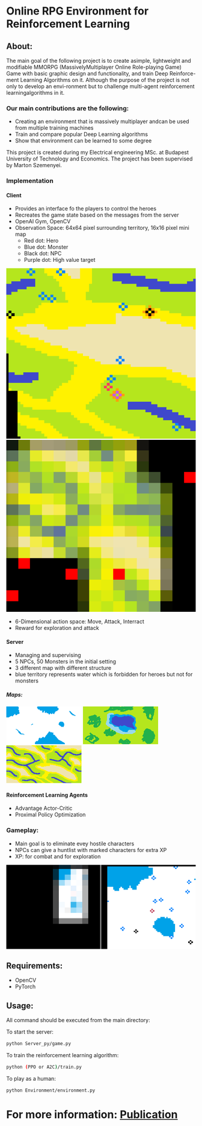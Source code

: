 # Online RPG Environment for Reinforcement Learning

## About: 
The  main  goal  of  the  following  project  is  to  create  asimple,  lightweight  and  modifiable  MMORPG  (MassivelyMultiplayer  Online  Role-playing  Game)  Game  with  basic graphic design and functionality, and train Deep Reinforce-ment Learning Algorithms on it.
Although the purpose of the project is not only to develop an envi-ronment but to challenge multi-agent reinforcement learningalgorithms in it.

### Our main contributions are the following:
* Creating an environment that is massively multiplayer andcan be used from multiple training machines
* Train and compare popular Deep Learning algorithms
* Show that environment can be learned to some degree

This project is created during my Electrical engineering MSc. at Budapest University of Technology and Economics.
The project has been supervised by Marton Szemenyei.

### Implementation

#### Client
* Provides an interface fo the players to control the heroes
* Recreates the game state based on the messages from the server
* OpenAI Gym, OpenCV
* Observation Space: 64x64 pixel surrounding territory, 16x16 pixel mini map 
  * Red dot: Hero 
  * Blue dot: Monster
  * Black dot: NPC
  * Purple dot: High value target

![Territory](https://github.com/paszti96/AIRPGEnv/blob/master/map.png "Territory")
![Minimap](https://github.com/paszti96/AIRPGEnv/blob/master/minimap2.png "Minimap")

* 6-Dimensional action space: Move, Attack, Interract
* Reward for exploration and attack


#### Server
* Managing and supervising
* 5 NPCs, 50 Monsters in the initial setting
* 3 different map with different structure
* blue territory represents water which is forbidden for heroes but not for monsters

##### Maps:

![arctic](https://github.com/paszti96/AIRPGEnv/blob/master/arctic.png "Arctic")
![lake](https://github.com/paszti96/AIRPGEnv/blob/master/lake.png "Lake")
![valley](https://github.com/paszti96/AIRPGEnv/blob/master/valley.png "Valley")

#### Reinforcement Learning Agents
* Advantage Actor-Critic 
* Proximal Policy Optimization 

### Gameplay: 
* Main goal is to eliminate evey hostile characters
* NPCs can give a huntlist with marked characters for extra XP
* XP: for combat and for exploration

![gameplay](https://github.com/paszti96/AIRPGEnv/blob/master/gif.gif "Gameplay")

## Requirements: 
* OpenCV
* PyTorch

## Usage:

All command should be executed from the main directory:

To start the server:
```bash
python Server_py/game.py
```

To train the reinforcement learning algorithm:
```bash
python (PPO or A2C)/train.py
```

To play as a human: 
```bash
python Environment/environment.py
```

## 

# For more information: [Publication](https://ieeexplore.ieee.org/document/9263405)
